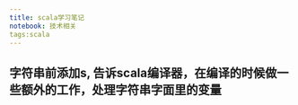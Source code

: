```yaml
---
title: scala学习笔记
notebook: 技术相关
tags:scala
---
```


## 字符串前添加s, 告诉scala编译器，在编译的时候做一些额外的工作，处理字符串字面里的变量


